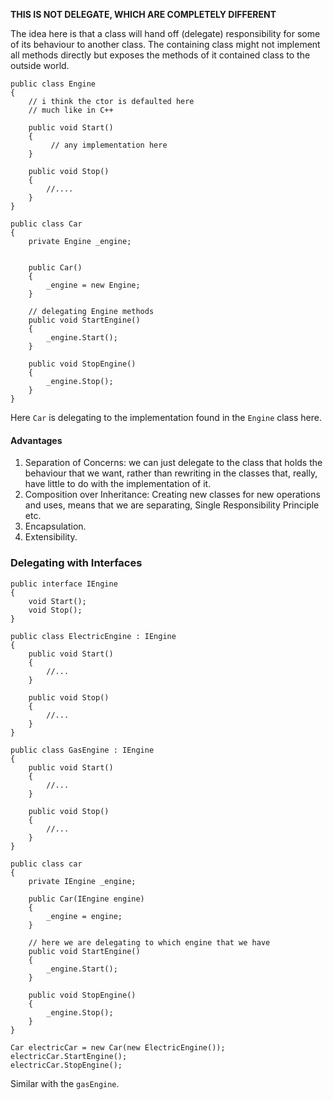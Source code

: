 **THIS IS NOT DELEGATE, WHICH ARE COMPLETELY DIFFERENT**

The idea here is that a class will hand off (delegate) responsibility for some of its behaviour to another class. 
The containing class might not implement all methods directly but exposes the methods of it contained class to the outside world. 

```
public class Engine
{ 
	// i think the ctor is defaulted here
	// much like in C++
	
	public void Start() 
	{ 
		 // any implementation here
	}

	public void Stop()
	{ 
		//....
	}
}
```
```
public class Car
{ 
	private Engine _engine;


	public Car() 
	{ 
		_engine = new Engine;
	}

	// delegating Engine methods
	public void StartEngine()
	{ 
		_engine.Start();
	}

	public void StopEngine()
	{ 
		_engine.Stop();
	}
}
```
Here `Car` is delegating to the implementation found in the `Engine` class here. 

#### Advantages
1. Separation of Concerns: we can just delegate to the class that holds the behaviour that we want, rather than rewriting in the classes that, really, have little to do with the implementation of it. 
2. Composition over Inheritance: Creating new classes for new operations and uses, means that we are separating, Single Responsibility Principle etc.
3. Encapsulation.
4. Extensibility.

### Delegating with Interfaces

```
public interface IEngine 
{ 
	void Start();
	void Stop();
}

public class ElectricEngine : IEngine
{ 
	public void Start() 
	{ 
		//...	
	}

	public void Stop()
	{ 
		//... 
	}
}

public class GasEngine : IEngine 
{ 
	public void Start() 
	{ 
		//...	
	}

	public void Stop()
	{ 
		//... 
	}
}

public class car 
{ 
	private IEngine _engine;

	public Car(IEngine engine)
	{ 
		_engine = engine;
	}

	// here we are delegating to which engine that we have
	public void StartEngine()
	{ 
		_engine.Start();
	}
	
	public void StopEngine()
	{ 
		_engine.Stop();
	}
}

Car electricCar = new Car(new ElectricEngine());
electricCar.StartEngine();
electricCar.StopEngine();
```

Similar with the `gasEngine`. 
